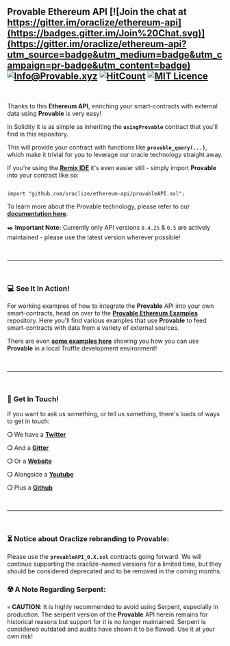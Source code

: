 ## Provable Ethereum API [![Join the chat at https://gitter.im/oraclize/ethereum-api](https://badges.gitter.im/Join%20Chat.svg)](https://gitter.im/oraclize/ethereum-api?utm_source=badge&utm_medium=badge&utm_campaign=pr-badge&utm_content=badge) [![Info@Provable.xyz](https://camo.githubusercontent.com/5e89710c6ae9ce0da822eec138ee1a2f08b34453/68747470733a2f2f696d672e736869656c64732e696f2f62616467652f646f63732d536c6174652d627269676874677265656e2e737667)](http://docs.provable.xyz) [![HitCount](http://hits.dwyl.io/oraclize/ethereum-api.svg)](http://hits.dwyl.io/oraclize/ethereum-api) [![MIT Licence](https://badges.frapsoft.com/os/mit/mit.svg?v=103)](https://opensource.org/licenses/mit-license.php)

&nbsp;

Thanks to this __Ethereum API__, enriching your smart-contracts with external data using __Provable__ is very easy!

In Solidity it is as simple as inheriting the __`usingProvable`__ contract that you'll find in this repository.

This will provide your contract with functions like __`provable_query(...)`__, which make it trivial for you to leverage our oracle technology straight away.

If you're using the __[Remix IDE](http://remix.ethereum.org)__ it's even easier still - simply import __Provable__ into your contract like so:

```solidity

import "github.com/oraclize/ethereum-api/provableAPI.sol";

```

To learn more about the Provable technology, please refer to our __[documentation here](https://docs.oraclize.it)__.


:black_nib: __Important Note:__ Currently only API versions `0.4.25` & `0.5` are actively maintained - please use the latest version wherever possible!

&nbsp;

***

&nbsp;

### :computer: See It In Action!

For working examples of how to integrate the __Provable__ API into your own smart-contracts, head on over to the __[Provable Ethereum Examples](https://github.com/oraclize/ethereum-examples)__ repository. Here you'll find various examples that use __Provable__ to feed smart-contracts with data from a variety of external sources.

There are even __[some examples here](https://github.com/oraclize/ethereum-examples/tree/master/solidity/truffle-examples)__ showing you how you can use __Provable__ in a local Truffle development environment!

&nbsp;

***

&nbsp;

### :mega: __Get In Touch!__

If you want to ask us something, or tell us something, there's loads of ways to get in touch:

__❍__ We have a __[Twitter](https://twitter.com/provablethings)__

__❍__ And a __[Gitter](https://gitter.im/oraclize/ethereum-api)__

__❍__ Or a __[Website](https://provable.xyz)__

__❍__ Alongside a __[Youtube](https://www.youtube.com/channel/UCjVjCheDbMel-x-JYeGazcQ)__

__❍__ Plus a __[Github](https://github.com/provable-things)__

&nbsp;

***

&nbsp;

### :hourglass_flowing_sand: __Notice about Oraclize rebranding to Provable:__

Please use the __`provableAPI_0.X.sol`__ contracts going forward. We will continue supporting the oraclize-named versions for a limited time, but they should be considered deprecated and to be removed in the coming months.

### :radioactive: __A Note Regarding Serpent:__

:skull: __CAUTION__: It is highly recommended to avoid using Serpent, especially in production. The serpent version of the __Provable__ API herein remains for historical reasons but support for it is no longer maintained. Serpent is considered outdated and audits have shown it to be flawed. Use it at your own risk!
